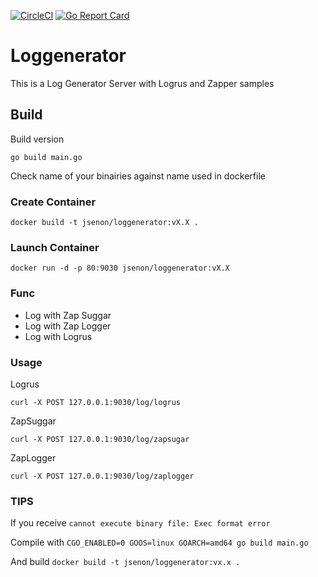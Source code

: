 [![CircleCI](https://circleci.com/gh/jsenon/loggenerator.svg?style=svg)](https://circleci.com/gh/jsenon/loggenerator)
[![Go Report Card](https://goreportcard.com/badge/github.com/jsenon/loggenerator)](https://goreportcard.com/report/github.com/jsenon/loggenerator)

# Loggenerator
 
This is a Log Generator Server with Logrus and Zapper samples

## Build

Build version
```
go build main.go
```

Check name of your binairies against name used in dockerfile


### Create Container

```
docker build -t jsenon/loggenerator:vX.X .
```

### Launch Container

```
docker run -d -p 80:9030 jsenon/loggenerator:vX.X
```

### Func

- Log with Zap Suggar 
- Log with Zap Logger
- Log with Logrus

### Usage

Logrus
```
curl -X POST 127.0.0.1:9030/log/logrus
```

ZapSuggar
```
curl -X POST 127.0.0.1:9030/log/zapsugar
```

ZapLogger
```
curl -X POST 127.0.0.1:9030/log/zaplogger
```

### TIPS

If you receive `cannot execute binary file: Exec format error`

Compile with  `CGO_ENABLED=0 GOOS=linux GOARCH=amd64 go build main.go`

And build `docker build -t jsenon/loggenerator:vx.x .`

